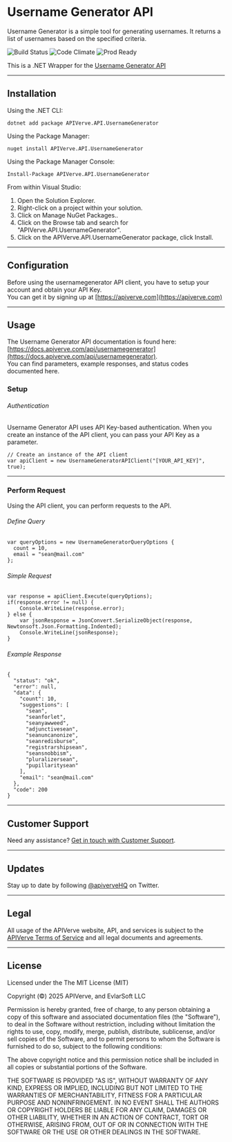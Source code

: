 Username Generator API
============

Username Generator is a simple tool for generating usernames. It returns a list of usernames based on the specified criteria.

![Build Status](https://img.shields.io/badge/build-passing-green)
![Code Climate](https://img.shields.io/badge/maintainability-B-purple)
![Prod Ready](https://img.shields.io/badge/production-ready-blue)

This is a .NET Wrapper for the [Username Generator API](https://apiverve.com/marketplace/api/usernamegenerator)

---

## Installation

Using the .NET CLI:
```
dotnet add package APIVerve.API.UsernameGenerator
```

Using the Package Manager:
```
nuget install APIVerve.API.UsernameGenerator
```

Using the Package Manager Console:
```
Install-Package APIVerve.API.UsernameGenerator
```

From within Visual Studio:

1. Open the Solution Explorer.
2. Right-click on a project within your solution.
3. Click on Manage NuGet Packages..
4. Click on the Browse tab and search for "APIVerve.API.UsernameGenerator".
5. Click on the APIVerve.API.UsernameGenerator package, click Install.


---

## Configuration

Before using the usernamegenerator API client, you have to setup your account and obtain your API Key.  
You can get it by signing up at [https://apiverve.com](https://apiverve.com)

---

## Usage

The Username Generator API documentation is found here: [https://docs.apiverve.com/api/usernamegenerator](https://docs.apiverve.com/api/usernamegenerator).  
You can find parameters, example responses, and status codes documented here.

### Setup

###### Authentication
Username Generator API uses API Key-based authentication. When you create an instance of the API client, you can pass your API Key as a parameter.

```
// Create an instance of the API client
var apiClient = new UsernameGeneratorAPIClient("[YOUR_API_KEY]", true);
```

---


### Perform Request
Using the API client, you can perform requests to the API.

###### Define Query

```
var queryOptions = new UsernameGeneratorQueryOptions {
  count = 10,
  email = "sean@mail.com"
};
```

###### Simple Request

```
var response = apiClient.Execute(queryOptions);
if(response.error != null) {
	Console.WriteLine(response.error);
} else {
    var jsonResponse = JsonConvert.SerializeObject(response, Newtonsoft.Json.Formatting.Indented);
    Console.WriteLine(jsonResponse);
}
```

###### Example Response

```
{
  "status": "ok",
  "error": null,
  "data": {
    "count": 10,
    "suggestions": [
      "sean",
      "seanforlet",
      "seanyawweed",
      "adjunctivesean",
      "seanuncanonize",
      "seanredisburse",
      "registrarshipsean",
      "seansnobbism",
      "pluralizersean",
      "pupillaritysean"
    ],
    "email": "sean@mail.com"
  },
  "code": 200
}
```

---

## Customer Support

Need any assistance? [Get in touch with Customer Support](https://apiverve.com/contact).

---

## Updates
Stay up to date by following [@apiverveHQ](https://twitter.com/apiverveHQ) on Twitter.

---

## Legal

All usage of the APIVerve website, API, and services is subject to the [APIVerve Terms of Service](https://apiverve.com/terms) and all legal documents and agreements.

---

## License
Licensed under the The MIT License (MIT)

Copyright (&copy;) 2025 APIVerve, and EvlarSoft LLC

Permission is hereby granted, free of charge, to any person obtaining a copy of this software and associated documentation files (the "Software"), to deal in the Software without restriction, including without limitation the rights to use, copy, modify, merge, publish, distribute, sublicense, and/or sell copies of the Software, and to permit persons to whom the Software is furnished to do so, subject to the following conditions:

The above copyright notice and this permission notice shall be included in all copies or substantial portions of the Software.

THE SOFTWARE IS PROVIDED "AS IS", WITHOUT WARRANTY OF ANY KIND, EXPRESS OR IMPLIED, INCLUDING BUT NOT LIMITED TO THE WARRANTIES OF MERCHANTABILITY, FITNESS FOR A PARTICULAR PURPOSE AND NONINFRINGEMENT. IN NO EVENT SHALL THE AUTHORS OR COPYRIGHT HOLDERS BE LIABLE FOR ANY CLAIM, DAMAGES OR OTHER LIABILITY, WHETHER IN AN ACTION OF CONTRACT, TORT OR OTHERWISE, ARISING FROM, OUT OF OR IN CONNECTION WITH THE SOFTWARE OR THE USE OR OTHER DEALINGS IN THE SOFTWARE.